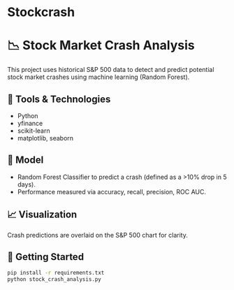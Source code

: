 # Stockcrash
# 📉 Stock Market Crash Analysis

This project uses historical S&P 500 data to detect and predict potential stock market crashes using machine learning (Random Forest).

## 🔧 Tools & Technologies
- Python
- yfinance
- scikit-learn
- matplotlib, seaborn

## 🧠 Model
- Random Forest Classifier to predict a crash (defined as a >10% drop in 5 days).
- Performance measured via accuracy, recall, precision, ROC AUC.

## 📈 Visualization
Crash predictions are overlaid on the S&P 500 chart for clarity.

## 🚀 Getting Started
```bash
pip install -r requirements.txt
python stock_crash_analysis.py
